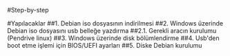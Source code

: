 #Step-by-step

#Yapılacaklar
##1. Debian iso dosyasının indirilmesi
##2. Windows üzerinde Debian iso dosyasını usb belleğe yazdırma
##2.1. Gerekli aracın kurulumu (Pendrive linux)
##3. Windows üzerinde disk bölümlendirme
##4. Usb'den boot etme işlemi için BIOS/UEFI ayarları
##5. Diske Debian kurulumu
